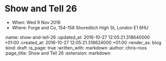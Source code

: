 Show and Tell 26
================

* When: Wed 9 Nov 2016
* Where: Forge and Co, 154-158 Shoreditch High St, London E1 6HU

:name: show-and-tell-26
:updated_at: 2016-10-27 12:05:21.318640000 +01:00
:created_at: 2016-10-27 12:05:21.318624000 +01:00
:render_as: blog
:kind: draft
:is_page: true
:written_with: markdown
:author: chris-roos
:page_title: Show and Tell 26
:extension: markdown
